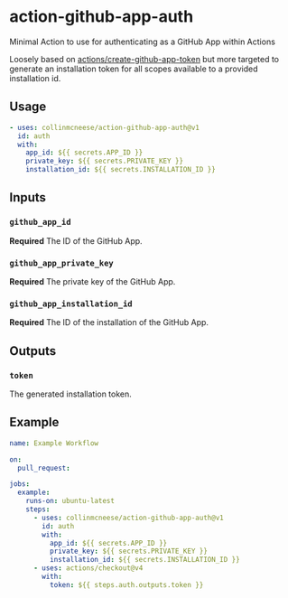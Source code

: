 # action-github-app-auth

Minimal Action to use for authenticating as a GitHub App within Actions

Loosely based on [actions/create-github-app-token](https://github.com/actions/create-github-app-token) but more targeted to generate an installation token for all scopes available to a provided installation id.

## Usage

```yaml
- uses: collinmcneese/action-github-app-auth@v1
  id: auth
  with:
    app_id: ${{ secrets.APP_ID }}
    private_key: ${{ secrets.PRIVATE_KEY }}
    installation_id: ${{ secrets.INSTALLATION_ID }}
```

## Inputs

### `github_app_id`

**Required** The ID of the GitHub App.

### `github_app_private_key`

**Required** The private key of the GitHub App.

### `github_app_installation_id`

**Required** The ID of the installation of the GitHub App.

## Outputs

### `token`

The generated installation token.

## Example

```yaml
name: Example Workflow

on:
  pull_request:

jobs:
  example:
    runs-on: ubuntu-latest
    steps:
      - uses: collinmcneese/action-github-app-auth@v1
        id: auth
        with:
          app_id: ${{ secrets.APP_ID }}
          private_key: ${{ secrets.PRIVATE_KEY }}
          installation_id: ${{ secrets.INSTALLATION_ID }}
      - uses: actions/checkout@v4
        with:
          token: ${{ steps.auth.outputs.token }}
```
